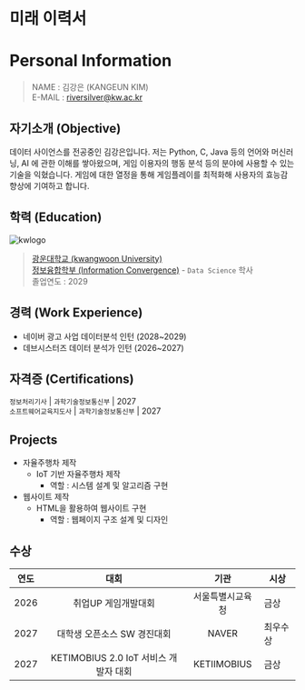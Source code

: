 # 미래 이력서
#  Personal Information
> NAME : 김강은 (KANGEUN KIM)  
> E-MAIL : riversilver@kw.ac.kr

## 자기소개 (Objective)

데이터 사이언스를 전공중인 김강은입니다. 저는 Python, C, Java 등의 언어와 머신러닝, AI 에 관한 이해를 쌓아왔으며, 게임 이용자의 행동 분석 등의 분야에 사용할 수 있는 기술을 익혔습니다. 게임에 대한 열정을 통해 게임플레이를 최적화해 사용자의 효능감 향상에 기여하고 합니다.

## 학력 (Education)
![kwlogo](https://search.pstatic.net/sunny/?src=https%3A%2F%2Fi.namu.wiki%2Fi%2Fpe65NpDigoaaqEJLwy1XGSy739fZYSwjtUrqq2kphewBRBlnO5575LPzDUO35w2mkuPhNN2akPBiOVtoMKep1A.webp&type=l340_110)
> [광운대학교 (kwangwoon University)](https://www.kw.ac.kr)    
> [정보융합학부 (Information Convergence)](https://ic.kw.ac.kr) - `Data Science` 학사  
> 졸업연도 : 2029

## 경력 (Work Experience)
- 네이버 광고 사업 데이터분석 인턴 (2028~2029)
- 데브시스터즈 데이터 분석가 인턴 (2026~2027)

## 자격증 (Certifications)
`정보처리기사` | `과학기술정보통신부` | 2027  
`소프트웨어교육지도사` | `과학기술정보통신부` | 2027

## Projects
* 자율주행차 제작
  * IoT 기반 자율주행차 제작
    * 역할 : 시스템 설계 및  알고리즘 구현
* 웹사이트 제작
  * HTML을 활용하여 웹사이트 구현
    * 역할 : 웹페이지 구조 설계 및 디자인

## 수상
|연도|대회|기관|시상|
|---|:---:|:---:|---|
|2026|취업UP 게임개발대회|서울특별시교육청|금상|
|2027|대학생 오픈소스 SW 경진대회|NAVER|최우수상|
|2027|KETIMOBIUS 2.0 IoT 서비스 개발자 대회|KETIIMOBIUS|금상|
